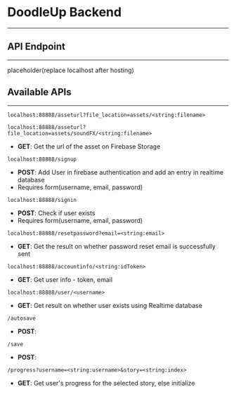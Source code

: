 # DoodleUp Backend

---

## API Endpoint

___

placeholder(replace localhost after hosting)

## Available APIs

___

`localhost:88888/asseturl?file_location=assets/<string:filename>`

`localhost:88888/asseturl?file_location=assets/soundFX/<string:filename>`

- **GET**: Get the url of the asset on Firebase Storage

`localhost:88888/signup`

- **POST**: Add User in firebase authentication and add an entry in realtime database
- Requires form(username, email, password)

`localhost:88888/signin`

- **POST**: Check if user exists
- Requires form(username, email, password)

`localhost:88888/resetpassword?email=<string:email>`

- **GET**: Get the result on whether password reset email is successfully sent

`localhost:88888/accountinfo/<string:idToken>`

- **GET**: Get user info - token, email

`localhost:88888/user/<username>`

- **GET**: Get result on whether user exists using Realtime database

`/autosave`

- **POST**: 

`/save`

- **POST**: 

`/progress?username=<string:username>&story=<string:index>`

- **GET**: Get user's progress for the selected story, else initialize


